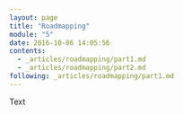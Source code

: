 ```yaml
---
layout: page
title: "Roadmapping"
module: "5"
date: 2016-10-06 14:05:56
contents:
  - _articles/roadmapping/part1.md
  - _articles/roadmapping/part2.md
following: _articles/roadmapping/part1.md
---
```


Text
